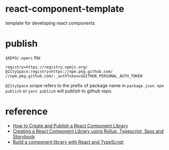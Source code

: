 # react-component-template
template for developing react components

# publish
`$REPO/.npmrc` file

```plain
registry=https://registry.npmjs.org/
@ZitySpace:registry=https://npm.pkg.github.com/
//npm.pkg.github.com/:_authToken=$GITHUB_PERSONAL_AUTH_TOKEN
```
`@ZitySpace` scope refers to the prefix of package name in `package.json`. `npm publish` or `yarn publish` will publish to github repo.


# reference
- [How to Create and Publish a React Component Library](https://dev.to/alexeagleson/how-to-create-and-publish-a-react-component-library-2oe)
- [Creating a React Component Library using Rollup, Typescript, Sass and Storybook](https://blog.harveydelaney.com/creating-your-own-react-component-library/)
- [Build a component library with React and TypeScript](https://blog.logrocket.com/build-component-library-react-typescript/)
